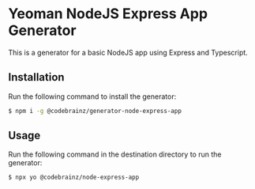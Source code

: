 # Yeoman NodeJS Express App Generator

This is a generator for a basic NodeJS app using Express and Typescript.

## Installation

Run the following command to install the generator:

```bash
$ npm i -g @codebrainz/generator-node-express-app
```

## Usage

Run the following command in the destination directory to run the generator:

```bash
$ npx yo @codebrainz/node-express-app
```
